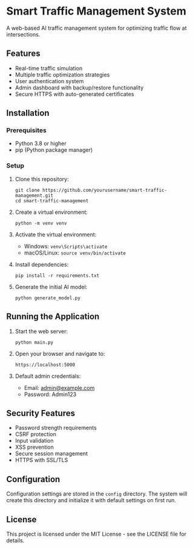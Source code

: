 # Smart Traffic Management System

A web-based AI traffic management system for optimizing traffic flow at intersections.

## Features

- Real-time traffic simulation
- Multiple traffic optimization strategies
- User authentication system
- Admin dashboard with backup/restore functionality
- Secure HTTPS with auto-generated certificates

## Installation

### Prerequisites

- Python 3.8 or higher
- pip (Python package manager)

### Setup

1. Clone this repository:
   ```
   git clone https://github.com/yourusername/smart-traffic-management.git
   cd smart-traffic-management
   ```

2. Create a virtual environment:
   ```
   python -m venv venv
   ```

3. Activate the virtual environment:
   - Windows: `venv\Scripts\activate`
   - macOS/Linux: `source venv/bin/activate`

4. Install dependencies:
   ```
   pip install -r requirements.txt
   ```

5. Generate the initial AI model:
   ```
   python generate_model.py
   ```

## Running the Application

1. Start the web server:
   ```
   python main.py
   ```

2. Open your browser and navigate to:
   ```
   https://localhost:5000
   ```

3. Default admin credentials:
   - Email: admin@example.com
   - Password: Admin123

## Security Features

- Password strength requirements
- CSRF protection
- Input validation
- XSS prevention
- Secure session management
- HTTPS with SSL/TLS

## Configuration

Configuration settings are stored in the `config` directory. The system will create this directory and initialize it with default settings on first run.

## License

This project is licensed under the MIT License - see the LICENSE file for details.